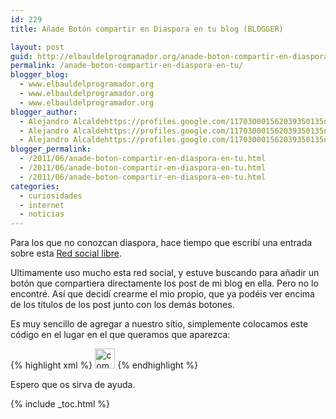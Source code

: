 ```yaml
---
id: 229
title: Añade Botón compartir en Diaspora en tu blog (BLOGGER)

layout: post
guid: http://elbauldelprogramador.org/anade-boton-compartir-en-diaspora-en-tu-blog-blogger/
permalink: /anade-boton-compartir-en-diaspora-en-tu/
blogger_blog:
  - www.elbauldelprogramador.org
  - www.elbauldelprogramador.org
  - www.elbauldelprogramador.org
blogger_author:
  - Alejandro Alcaldehttps://profiles.google.com/117030001562039350135noreply@blogger.com
  - Alejandro Alcaldehttps://profiles.google.com/117030001562039350135noreply@blogger.com
  - Alejandro Alcaldehttps://profiles.google.com/117030001562039350135noreply@blogger.com
blogger_permalink:
  - /2011/06/anade-boton-compartir-en-diaspora-en-tu.html
  - /2011/06/anade-boton-compartir-en-diaspora-en-tu.html
  - /2011/06/anade-boton-compartir-en-diaspora-en-tu.html
categories:
  - curiosidades
  - internet
  - noticias
---
```

<div class="icodias">
</div>

Para los que no conozcan diaspora, hace tiempo que escribí una entrada sobre esta [Red social libre][1].

Ultimamente uso mucho esta red social, y estuve buscando para añadir un botón que compartiera directamente los post de mi blog en ella. Pero no lo encontré. Así que decidí crearme el mio propio, que ya podéis ver encima de los títulos de los post junto con los demás botones.

Es muy sencillo de agregar a nuestro sítio, simplemente colocamos este código en el lugar en el que queramos que aparezca:

{% highlight xml %}<a expr:href='&quot;https://joindiaspora.com/bookmarklet?url=&quot; + data:post.url + &quot;&amp;title=&quot; + data:post.title' target='_blank'>
   <img alt='compartir en Diaspora*' height='32px' src='http://lh3.googleusercontent.com/-BtpsAHPELfY/TfzF4u54aoI/AAAAAAAAApA/BOgUWG9-sVk/s288/diaspora.png' title='compartir en Diaspora*' width='32px' />
</a>
{% endhighlight %}

Espero que os sirva de ayuda.



 [1]: /2011/01/diaspora-la-red-social-libre.html

{% include _toc.html %}
